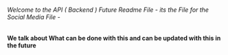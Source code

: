 ###### Welcome to the API ( Backend ) Future Readme File - its the File for the Social Media File -


#### We talk about What can be done with this and can be updated with this in the future 
